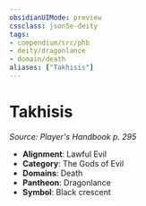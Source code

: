 ```yaml
---
obsidianUIMode: preview
cssclass: json5e-deity
tags:
- compendium/src/phb
- deity/dragonlance
- domain/death
aliases: ["Takhisis"]
---
```

# Takhisis
*Source: Player's Handbook p. 295* 

- **Alignment**: Lawful Evil
- **Category**: The Gods of Evil
- **Domains**: Death
- **Pantheon**: Dragonlance
- **Symbol**: Black crescent